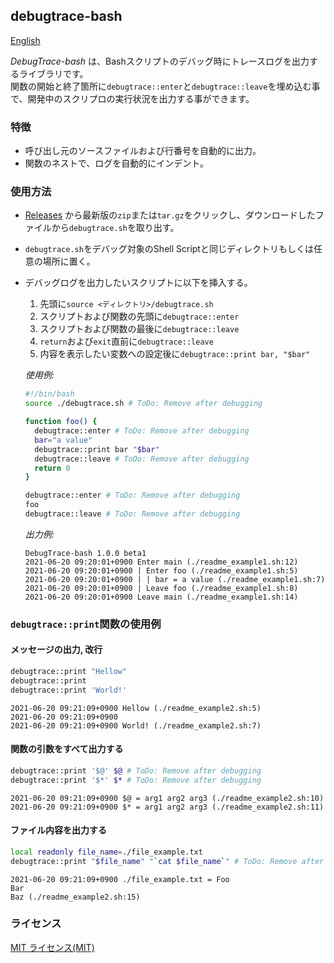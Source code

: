## debugtrace-bash

[English](README.md)

*DebugTrace-bash* は、Bashスクリプトのデバッグ時にトレースログを出力するライブラリです。  
関数の開始と終了箇所に`debugtrace::enter`と`debugtrace::leave`を埋め込む事で、開発中のスクリプロの実行状況を出力する事ができます。

### 特徴

* 呼び出し元のソースファイルおよび行番号を自動的に出力。
* 関数のネストで、ログを自動的にインデント。

### 使用方法

* [Releases](https://github.com/MasatoKokubo/debugtrace-bash/releases) から最新版の`zip`または`tar.gz`をクリックし、ダウンロードしたファイルから`debugtrace.sh`を取り出す。
* `debugtrace.sh`をデバッグ対象のShell Scriptと同じディレクトリもしくは任意の場所に置く。
* デバッグログを出力したいスクリプトに以下を挿入する。
  1. 先頭に`source <ディレクトリ>/debugtrace.sh`
  1. スクリプトおよび関数の先頭に`debugtrace::enter`
  1. スクリプトおよび関数の最後に`debugtrace::leave`
  1. `return`および`exit`直前に`debugtrace::leave`
  1. 内容を表示したい変数への設定後に`debugtrace::print bar, "$bar"`

  _使用例:_
  ```bash
  #!/bin/bash
  source ./debugtrace.sh # ToDo: Remove after debugging

  function foo() {
    debugtrace::enter # ToDo: Remove after debugging
    bar="a value"
    debugtrace::print bar "$bar"
    debugtrace::leave # ToDo: Remove after debugging
    return 0
  }

  debugtrace::enter # ToDo: Remove after debugging
  foo
  debugtrace::leave # ToDo: Remove after debugging
  ```

  _出力例:_
  ```log
  DebugTrace-bash 1.0.0 beta1
  2021-06-20 09:20:01+0900 Enter main (./readme_example1.sh:12)
  2021-06-20 09:20:01+0900 | Enter foo (./readme_example1.sh:5)
  2021-06-20 09:20:01+0900 | | bar = a value (./readme_example1.sh:7)
  2021-06-20 09:20:01+0900 | Leave foo (./readme_example1.sh:8)
  2021-06-20 09:20:01+0900 Leave main (./readme_example1.sh:14)
  ```


### `debugtrace::print`関数の使用例

#### メッセージの出力, 改行
```bash
debugtrace::print "Hellow"
debugtrace::print
debugtrace::print 'World!'
```
```log
2021-06-20 09:21:09+0900 Hellow (./readme_example2.sh:5)
2021-06-20 09:21:09+0900 
2021-06-20 09:21:09+0900 World! (./readme_example2.sh:7)
```

#### 関数の引数をすべて出力する
```bash
debugtrace::print '$@' $@ # ToDo: Remove after debugging
debugtrace::print '$*' $* # ToDo: Remove after debugging
```
```log
2021-06-20 09:21:09+0900 $@ = arg1 arg2 arg3 (./readme_example2.sh:10)
2021-06-20 09:21:09+0900 $* = arg1 arg2 arg3 (./readme_example2.sh:11)
```

#### ファイル内容を出力する
```bash
local readonly file_name=./file_example.txt
debugtrace::print "$file_name" "`cat $file_name`" # ToDo: Remove after debugging
```
```log
2021-06-20 09:21:09+0900 ./file_example.txt = Foo
Bar
Baz (./readme_example2.sh:15)
```

### ライセンス
[MIT ライセンス(MIT)](LICENSE)

